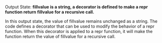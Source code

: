 Output State: **fillvalue is a string, a decorator is defined to make a repr function return fillvalue for a recursive call.**

In this output state, the value of fillvalue remains unchanged as a string. The code defines a decorator that can be used to modify the behavior of a repr function. When this decorator is applied to a repr function, it will make the function return the value of fillvalue for a recursive call.